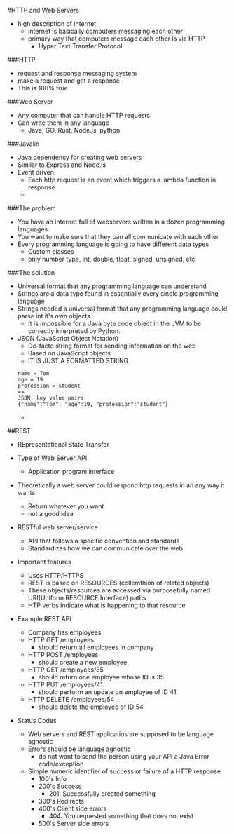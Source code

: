 #HTTP and Web Servers
- high description of internet
	- internet is basically computers messaging each other
	- primary way that computers message each other is via HTTP
		- Hyper Text Transfer Protocol

###HTTP
- request and response messaging system
- make a request and get a response
- This is 100% true

###Web Server
- Any computer that can handle HTTP requests
- Can write them in any language
	- Java, GO, Rust, Node.js, python

###Javalin
- Java dependency for creating web servers
- Similar to Express and Node.js
- Event driven.
	- Each http request is an event which triggers a lambda function in response
	- 

###The problem
- You have an internet full of webservers written in a dozen programming languages
- You want to make sure that they can all communicate with each other
- Every programming language is going to have different data types
	- Custom classes
	- only number type, int, double, float, signed, unsigned, etc

###The solution
- Universal format that any programming language can understand
- Strings are a data type found in essentially every single programming language
- Strings needed a universal format that any programming language could parse int it's own objects
	- It is impossible for a Java byte code object in the JVM to be correctly interpreted by Python.
- JSON (JavaScript Object Notation)
	- De-facto string format for sending information on the web
	- Based on JavaScript objects 
	- IT IS JUST A FORMATTED STRING
	```
	name = Tom
	age = 19
	profession = student
	=>  
	JSON, key value pairs
	{"name":"Tom", "age":19, "profession":"student"}
	```
	- 

##REST
- REpresentational State Transfer
- Type of Web Server API
	- Application program interface
- Theoretically a web server could respond http requests in an any way it wants
	- Return whatever you want
	- not a good idea
- RESTful web server/service
	- API that follows a specific convention and standards
	- Standardizes how we can communicate over the web
- Important features
	- Uses HTTP/HTTPS
	- REST is based on RESOURCES (collemthion of related objects)
	- These objects/resources are accessed via purposefully named URI(Uniform RESOURCE Interface) paths
	- HTP verbs indicate what is happening to that resource
- Example REST API
	- Company has employees
	- HTTP GET /employees
		- should return all employees in company
	- HTTP POST /employees
		- should create a new employee
	- HTTP GET /employees/35
		- should return one employee whose ID is 35
	- HTTP PUT /employees/41
		- should perform an update on employee of ID 41
	- HTTP DELETE /employees/54
		- should delete the employee of ID 54

- Status Codes
	- Web servers and REST applicatios are supposed to be language agnostic
	- Errors should be language agnostic
		- do not want to send the person using your API a Java Error code/exception
	- Simple numeric identifier of success or failure of a HTTP response
		- 100's Info
		- 200's Success
			- 201: Successfully created something
		- 300's Redirects
		- 400's Client side errors
			- 404: You requested something that does not exist
		- 500's Server side errors


